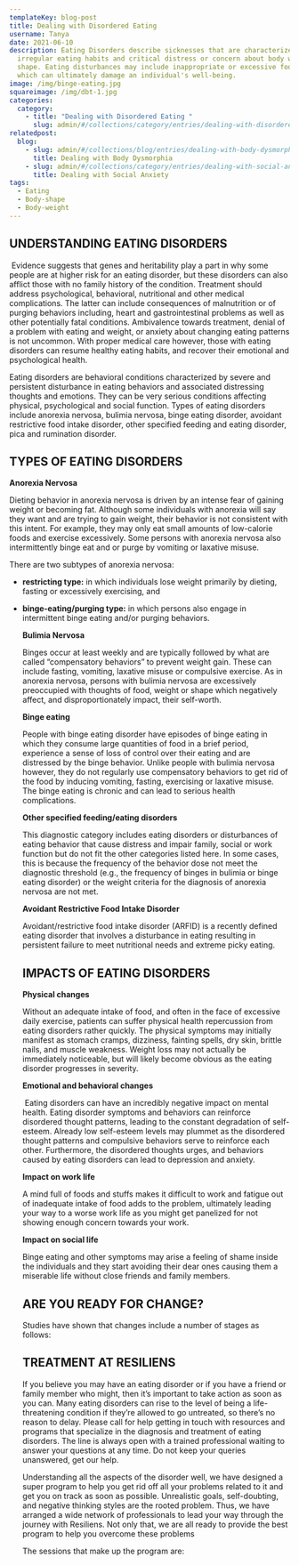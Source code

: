 ```yaml
---
templateKey: blog-post
title: Dealing with Disordered Eating
username: Tanya
date: 2021-06-10
description: Eating Disorders describe sicknesses that are characterized by
  irregular eating habits and critical distress or concern about body weight or
  shape. Eating disturbances may include inappropriate or excessive food intake
  which can ultimately damage an individual's well-being.
image: /img/binge-eating.jpg
squareimage: /img/dbt-1.jpg
categories:
  category:
    - title: "Dealing with Disordered Eating "
      slug: admin/#/collections/category/entries/dealing-with-disordered-eating
relatedpost:
  blog:
    - slug: admin/#/collections/blog/entries/dealing-with-body-dysmorphia?ref=workflow
      title: Dealing with Body Dysmorphia
    - slug: admin/#/collections/category/entries/dealing-with-social-anxiety?ref=workflow
      title: Dealing with Social Anxiety
tags:
  - Eating
  - Body-shape
  - Body-weight
---
```

<!--StartFragment-->

## **UNDERSTANDING EATING DISORDERS**

 Evidence suggests that genes and heritability play a part in why some people are at higher risk for an eating disorder, but these disorders can also afflict those with no family history of the condition. Treatment should address psychological, behavioral, nutritional and other medical complications. The latter can include consequences of malnutrition or of purging behaviors including, heart and gastrointestinal problems as well as other potentially fatal conditions. Ambivalence towards treatment, denial of a problem with eating and weight, or anxiety about changing eating patterns is not uncommon. With proper medical care however, those with eating disorders can resume healthy eating habits, and recover their emotional and psychological health.

Eating disorders are behavioral conditions characterized by severe and persistent disturbance in eating behaviors and associated distressing thoughts and emotions. They can be very serious conditions affecting physical, psychological and social function. Types of eating disorders include anorexia nervosa, bulimia nervosa, binge eating disorder, avoidant restrictive food intake disorder, other specified feeding and eating disorder, pica and rumination disorder.

## **TYPES OF EATING DISORDERS**

**Anorexia Nervosa**

Dieting behavior in anorexia nervosa is driven by an intense fear of gaining weight or becoming fat. Although some individuals with anorexia will say they want and are trying to gain weight, their behavior is not consistent with this intent. For example, they may only eat small amounts of low-calorie foods and exercise excessively. Some persons with anorexia nervosa also intermittently binge eat and or purge by vomiting or laxative misuse.

There are two subtypes of anorexia nervosa:

* **restricting type:** in which individuals lose weight primarily by dieting, fasting or excessively exercising, and
* **binge-eating/purging type:** in which persons also engage in intermittent binge eating and/or purging behaviors.

  **Bulimia Nervosa**

  Binges occur at least weekly and are typically followed by what are called “compensatory behaviors” to prevent weight gain. These can include fasting, vomiting, laxative misuse or compulsive exercise. As in anorexia nervosa, persons with bulimia nervosa are excessively preoccupied with thoughts of food, weight or shape which negatively affect, and disproportionately impact, their self-worth.

  **Binge eating**

  People with binge eating disorder have episodes of binge eating in which they consume large quantities of food in a brief period, experience a sense of loss of control over their eating and are distressed by the binge behavior. Unlike people with bulimia nervosa however, they do not regularly use compensatory behaviors to get rid of the food by inducing vomiting, fasting, exercising or laxative misuse. The binge eating is chronic and can lead to serious health complications.

  **Other specified feeding/eating disorders**

  This diagnostic category includes eating disorders or disturbances of eating behavior that cause distress and impair family, social or work function but do not fit the other categories listed here. In some cases, this is because the frequency of the behavior dose not meet the diagnostic threshold (e.g., the frequency of binges in bulimia or binge eating disorder) or the weight criteria for the diagnosis of anorexia nervosa are not met.

  **Avoidant Restrictive Food Intake Disorder**

  Avoidant/restrictive food intake disorder (ARFID) is a recently defined eating disorder that involves a disturbance in eating resulting in persistent failure to meet nutritional needs and extreme picky eating. 

  ## **IMPACTS OF EATING DISORDERS**

  **Physical changes**

  Without an adequate intake of food, and often in the face of excessive daily exercise, patients can suffer physical health repercussion from eating disorders rather quickly. The physical symptoms may initially manifest as stomach cramps, dizziness, fainting spells, dry skin, brittle nails, and muscle weakness. Weight loss may not actually be immediately noticeable, but will likely become obvious as the eating disorder progresses in severity.

  **Emotional and behavioral changes**

   Eating disorders can have an incredibly negative impact on mental health. Eating disorder symptoms and behaviors can reinforce disordered thought patterns, leading to the constant degradation of self-esteem. Already low self-esteem levels may plummet as the disordered thought patterns and compulsive behaviors serve to reinforce each other. Furthermore, the disordered thoughts urges, and behaviors caused by eating disorders can lead to depression and anxiety.

  **Impact on work life**

  A mind full of foods and stuffs makes it difficult to work and fatigue out of inadequate intake of food adds to the problem, ultimately leading your way to a worse work life as you might get panelized for not showing enough concern towards your work.

  **Impact on social life**

  Binge eating and other symptoms may arise a feeling of shame inside the individuals and they start avoiding their dear ones causing them a miserable life without close friends and family members.

  ## **ARE YOU READY FOR CHANGE?**

  Studies have shown that changes include a number of stages as follows:



  <!--EndFragment-->

  ## **TREATMENT AT RESILIENS**

  If you believe you may have an eating disorder or if you have a friend or family member who might, then it’s important to take action as soon as you can. Many eating disorders can rise to the level of being a life-threatening condition if they’re allowed to go untreated, so there’s no reason to delay. Please call for help getting in touch with resources and programs  that specialize in the diagnosis and treatment of eating disorders. The line is always open with a trained professional waiting to answer your questions at any time. Do not keep your queries unanswered, get our help.

  Understanding all the aspects of the disorder well, we have designed a super program to help you get rid off all your problems related to it and get you on track as soon as possible. Unrealistic goals, self-doubting, and negative thinking styles are the rooted problem. Thus, we have arranged a wide network of professionals to lead your way through the journey with Resiliens. Not only that, we are all ready to provide the best program to help you overcome these problems

  The sessions that make up the program are: 



<!--EndFragment-->
